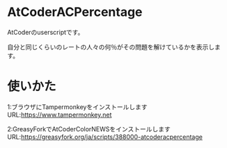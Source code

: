 # AtCoderACPercentage

AtCoderのuserscriptです。

自分と同じくらいのレートの人々の何％がその問題を解けているかを表示します。

# 使いかた
1:ブラウザにTampermonkeyをインストールします　
URL:https://www.tampermonkey.net


2:GreasyForkでAtCoderColorNEWSをインストールします 
URL:https://greasyfork.org/ja/scripts/388000-atcoderacpercentage
